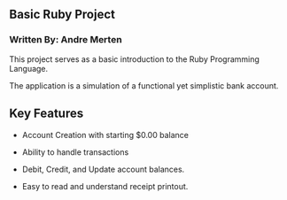 ## Basic Ruby Project
### Written By: Andre Merten

This project serves as a basic introduction to the Ruby Programming Language.

The application is a simulation of a functional yet simplistic bank account.


## Key Features

* Account Creation with starting $0.00 balance

* Ability to handle transactions

* Debit, Credit, and Update account balances.

* Easy to read and understand receipt printout.
